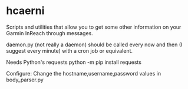 # hcaerni
Scripts and utilities that allow you to get some other information on your Garmin InReach through messages.

daemon.py (not really a daemon) should be called every now and then (I suggest every minute) with a cron job or equivalent.

Needs Python's requests
python -m pip install requests

Configure:
Change the hostname,username,password values in body_parser.py